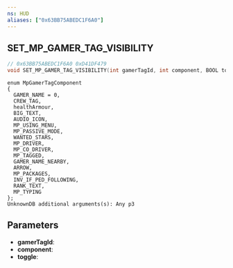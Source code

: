 ```yaml
---
ns: HUD
aliases: ["0x63BB75ABEDC1F6A0"]
---
```

## SET_MP_GAMER_TAG_VISIBILITY

```c
// 0x63BB75ABEDC1F6A0 0xD41DF479
void SET_MP_GAMER_TAG_VISIBILITY(int gamerTagId, int component, BOOL toggle);
```

```
enum MpGamerTagComponent  
{  
  GAMER_NAME = 0,  
  CREW_TAG,  
  healthArmour,  
  BIG_TEXT,  
  AUDIO_ICON,  
  MP_USING_MENU,  
  MP_PASSIVE_MODE,  
  WANTED_STARS,  
  MP_DRIVER,  
  MP_CO_DRIVER,  
  MP_TAGGED,  
  GAMER_NAME_NEARBY,  
  ARROW,  
  MP_PACKAGES,  
  INV_IF_PED_FOLLOWING,  
  RANK_TEXT,  
  MP_TYPING  
};  
UnknownDB additional arguments(s): Any p3
```

## Parameters
* **gamerTagId**: 
* **component**: 
* **toggle**: 

